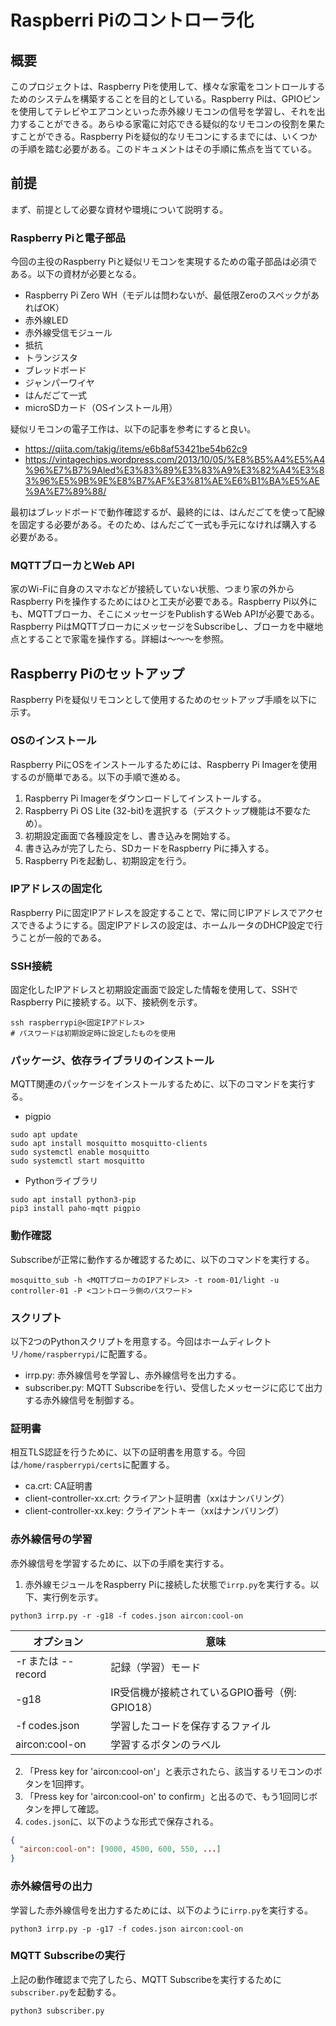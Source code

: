 # Raspberri Piのコントローラ化
## 概要
このプロジェクトは、Raspberry Piを使用して、様々な家電をコントロールするためのシステムを構築することを目的としている。Raspberry Piは、GPIOピンを使用してテレビやエアコンといった赤外線リモコンの信号を学習し、それを出力することができる。あらゆる家電に対応できる疑似的なリモコンの役割を果たすことができる。Raspberry Piを疑似的なリモコンにするまでには、いくつかの手順を踏む必要がある。このドキュメントはその手順に焦点を当てている。

## 前提
まず、前提として必要な資材や環境について説明する。

### Raspberry Piと電子部品
今回の主役のRaspberry Piと疑似リモコンを実現するための電子部品は必須である。以下の資材が必要となる。
- Raspberry Pi Zero WH（モデルは問わないが、最低限ZeroのスペックがあればOK）
- 赤外線LED
- 赤外線受信モジュール
- 抵抗
- トランジスタ
- ブレッドボード
- ジャンパーワイヤ
- はんだごて一式
- microSDカード（OSインストール用）

疑似リモコンの電子工作は、以下の記事を参考にすると良い。
- https://qiita.com/takjg/items/e6b8af53421be54b62c9
- https://vintagechips.wordpress.com/2013/10/05/%E8%B5%A4%E5%A4%96%E7%B7%9Aled%E3%83%89%E3%83%A9%E3%82%A4%E3%83%96%E5%9B%9E%E8%B7%AF%E3%81%AE%E6%B1%BA%E5%AE%9A%E7%89%88/

最初はブレッドボードで動作確認するが、最終的には、はんだごてを使って配線を固定する必要がある。そのため、はんだごて一式も手元になければ購入する必要がある。

### MQTTブローカとWeb API
家のWi-Fiに自身のスマホなどが接続していない状態、つまり家の外からRaspberry Piを操作するためにはひと工夫が必要である。Raspberry Pi以外にも、MQTTブローカ、そこにメッセージをPublishするWeb APIが必要である。Raspberry PiはMQTTブローカにメッセージをSubscribeし、ブローカを中継地点とすることで家電を操作する。詳細は～～～を参照。

## Raspberry Piのセットアップ
Raspberry Piを疑似リモコンとして使用するためのセットアップ手順を以下に示す。

### OSのインストール
Raspberry PiにOSをインストールするためには、Raspberry Pi Imagerを使用するのが簡単である。以下の手順で進める。
1. Raspberry Pi Imagerをダウンロードしてインストールする。
2. Raspberry Pi OS Lite (32-bit)を選択する（デスクトップ機能は不要なため）。
3. 初期設定画面で各種設定をし、書き込みを開始する。
4. 書き込みが完了したら、SDカードをRaspberry Piに挿入する。
5. Raspberry Piを起動し、初期設定を行う。

### IPアドレスの固定化
Raspberry Piに固定IPアドレスを設定することで、常に同じIPアドレスでアクセスできるようにする。固定IPアドレスの設定は、ホームルータのDHCP設定で行うことが一般的である。

### SSH接続
固定化したIPアドレスと初期設定画面で設定した情報を使用して、SSHでRaspberry Piに接続する。以下、接続例を示す。
```
ssh raspberrypi@<固定IPアドレス>
# パスワードは初期設定時に設定したものを使用
```

### パッケージ、依存ライブラリのインストール
MQTT関連のパッケージをインストールするために、以下のコマンドを実行する。
- pigpio
```
sudo apt update
sudo apt install mosquitto mosquitto-clients
sudo systemctl enable mosquitto
sudo systemctl start mosquitto
```
- Pythonライブラリ
```
sudo apt install python3-pip
pip3 install paho-mqtt pigpio
```

### 動作確認
Subscribeが正常に動作するか確認するために、以下のコマンドを実行する。
```
mosquitto_sub -h <MQTTブローカのIPアドレス> -t room-01/light -u controller-01 -P <コントローラ側のパスワード>
```

### スクリプト
以下2つのPythonスクリプトを用意する。今回はホームディレクトリ`/home/raspberrypi/`に配置する。
- irrp.py: 赤外線信号を学習し、赤外線信号を出力する。
- subscriber.py: MQTT Subscribeを行い、受信したメッセージに応じて出力する赤外線信号を制御する。

### 証明書
相互TLS認証を行うために、以下の証明書を用意する。今回は`/home/raspberrypi/certs`に配置する。
- ca.crt: CA証明書
- client-controller-xx.crt: クライアント証明書（xxはナンバリング）
- client-controller-xx.key: クライアントキー（xxはナンバリング）

### 赤外線信号の学習
赤外線信号を学習するために、以下の手順を実行する。
1. 赤外線モジュールをRaspberry Piに接続した状態で`irrp.py`を実行する。以下、実行例を示す。
```
python3 irrp.py -r -g18 -f codes.json aircon:cool-on
```
| オプション         | 意味                                           |
| ------------------ | ---------------------------------------------- |
| -r または --record | 記録（学習）モード                             |
| -g18               | IR受信機が接続されているGPIO番号（例: GPIO18） |
| -f codes.json      | 学習したコードを保存するファイル               |
| aircon:cool-on     | 学習するボタンのラベル                         |

2. 「Press key for 'aircon:cool-on'」と表示されたら、該当するリモコンのボタンを1回押す。
3. 「Press key for 'aircon:cool-on' to confirm」と出るので、もう1回同じボタンを押して確認。
4. `codes.json`に、以下のような形式で保存される。
```json
{
  "aircon:cool-on": [9000, 4500, 600, 550, ...]
}
```

### 赤外線信号の出力
学習した赤外線信号を出力するためには、以下のように`irrp.py`を実行する。
```
python3 irrp.py -p -g17 -f codes.json aircon:cool-on
```

### MQTT Subscribeの実行
上記の動作確認まで完了したら、MQTT Subscribeを実行するために`subscriber.py`を起動する。
```
python3 subscriber.py
```